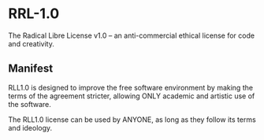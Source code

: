 # RRL-1.0
The Radical Libre License v1.0 – an anti-commercial ethical license for code and creativity. 

## Manifest

RLL1.0 is designed to improve the free software environment by making the terms of the agreement stricter, allowing ONLY academic and artistic use of the software.

The RLL1.0 license can be used by ANYONE, as long as they follow its terms and ideology.
